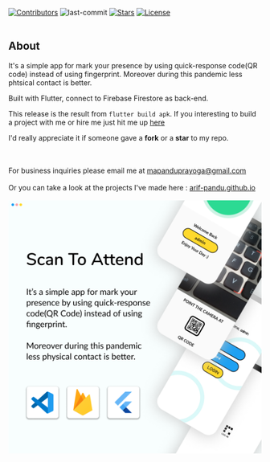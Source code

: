 <div id="top"></div>


[![Contributors][contributors-shield]][contributors-url]
![last-commit][last-commit-shield]
[![Stars][stars-shield]][stars-url]
[![License][license-shield]][license-url]
<br/>
<br/>


<!-- ABOUT THE PROJECT -->
## About

It's a simple app for mark your presence by using quick-response code(QR code) instead of using fingerprint. Moreover during this pandemic less phtsical contact is better.

Built with Flutter, connect to Firebase Firestore as back-end.

This release is the result from `flutter build apk`. If you interesting to build a project with me or hire me just hit me up <a href="mailto:mapanduprayoga@gmail.com">here</a>

I'd really appreciate it if someone gave a <b>fork</b> or a <b>star</b> to my repo.
<br/>
<br/>

<br/>
For business inquiries please email me at <a href="mailto:mapanduprayoga@gmail.com">mapanduprayoga@gmail.com</a><br/><br/>
Or you can take a look at the projects I've made here : <a href="https://arif-pandu.github.io">arif-pandu.github.io</a>
<br/>
<br/>
<a href="https://github.com/arif-pandu/scan_to_attend">
   <img src="screenshot.png" alt="Logo">
</a>



<!-- REFRENCE LINK ON TOP -->
[contributors-shield]: https://img.shields.io/github/contributors/arif-pandu/scan_to_attend?logoColor=blue&style=for-the-badge
[contributors-url]: https://github.com/arif-pandu/scan_to_attend/graphs/contributors

[last-commit-shield]: https://img.shields.io/github/last-commit/arif-pandu/scan_to_attend?style=for-the-badge

[stars-shield]: https://img.shields.io/github/stars/arif-pandu/scan_to_attend?style=for-the-badge
[stars-url]: https://github.com/arif-pandu/scan_to_attend/stargazers

[license-shield]: https://img.shields.io/github/license/arif-pandu/scan_to_attend?style=for-the-badge
[license-url]: https://github.com/arif-pandu/scan_to_attend/blob/main/LICENSE.txt